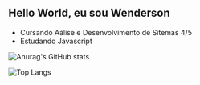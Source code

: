 ## Hello World, eu sou Wenderson 

- Cursando Aálise e Desenvolvimento de Sitemas 4/5
- Estudando Javascript

![Anurag's GitHub stats](https://github-readme-stats.vercel.app/api?username=WendersonAlexandre&show_icons=true&theme=dark)

![Top Langs](https://github-readme-stats.vercel.app/api/top-langs/?username=WendersonAlexandre&layout=compact)




  




